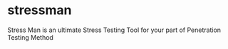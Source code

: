 # stressman
Stress Man is an ultimate Stress Testing Tool for your part of Penetration Testing Method
